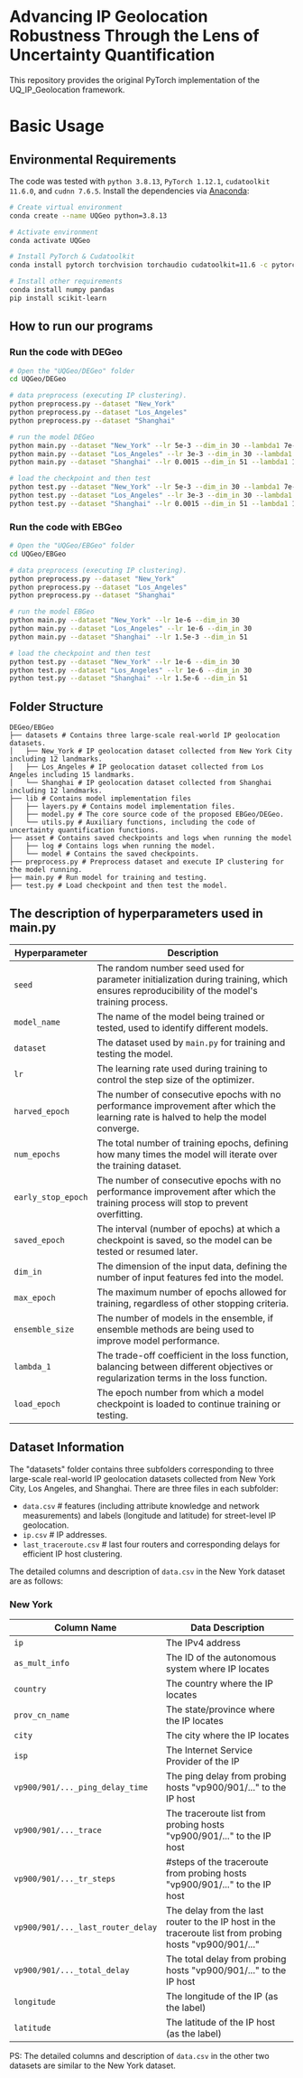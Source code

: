 # Advancing IP Geolocation Robustness Through the Lens of Uncertainty Quantification

This repository provides the original PyTorch implementation of the UQ_IP_Geolocation framework.

# Basic Usage
## Environmental Requirements

The code was tested with `python 3.8.13`, `PyTorch 1.12.1`, `cudatoolkit 11.6.0`, and `cudnn 7.6.5`. Install the dependencies via [Anaconda](https://www.anaconda.com/):

```bash
# Create virtual environment
conda create --name UQGeo python=3.8.13

# Activate environment
conda activate UQGeo

# Install PyTorch & Cudatoolkit
conda install pytorch torchvision torchaudio cudatoolkit=11.6 -c pytorch -c conda-forge

# Install other requirements
conda install numpy pandas
pip install scikit-learn
```

## How to run our programs

### Run the code with DEGeo

```bash
# Open the "UQGeo/DEGeo" folder
cd UQGeo/DEGeo

# data preprocess (executing IP clustering). 
python preprocess.py --dataset "New_York"
python preprocess.py --dataset "Los_Angeles"
python preprocess.py --dataset "Shanghai"

# run the model DEGeo
python main.py --dataset "New_York" --lr 5e-3 --dim_in 30 --lambda1 7e-3
python main.py --dataset "Los_Angeles" --lr 3e-3 --dim_in 30 --lambda1 7e-3
python main.py --dataset "Shanghai" --lr 0.0015 --dim_in 51 --lambda1 1e-3

# load the checkpoint and then test
python test.py --dataset "New_York" --lr 5e-3 --dim_in 30 --lambda1 7e-3 --load_epoch 400
python test.py --dataset "Los_Angeles" --lr 3e-3 --dim_in 30 --lambda1 7e-3 --load_epoch 600
python test.py --dataset "Shanghai" --lr 0.0015 --dim_in 51 --lambda1 1e-3 --load_epoch 200
```

### Run the code with EBGeo

```bash
# Open the "UQGeo/EBGeo" folder
cd UQGeo/EBGeo

# data preprocess (executing IP clustering). 
python preprocess.py --dataset "New_York"
python preprocess.py --dataset "Los_Angeles"
python preprocess.py --dataset "Shanghai"

# run the model EBGeo
python main.py --dataset "New_York" --lr 1e-6 --dim_in 30
python main.py --dataset "Los_Angeles" --lr 1e-6 --dim_in 30 
python main.py --dataset "Shanghai" --lr 1.5e-3 --dim_in 51

# load the checkpoint and then test
python test.py --dataset "New_York" --lr 1e-6 --dim_in 30
python test.py --dataset "Los_Angeles" --lr 1e-6 --dim_in 30
python test.py --dataset "Shanghai" --lr 1.5e-6 --dim_in 51
```

## Folder Structure

```plaintext
DEGeo/EBGeo
├── datasets # Contains three large-scale real-world IP geolocation datasets.
│   ├── New_York # IP geolocation dataset collected from New York City including 12 landmarks.
│   ├── Los_Angeles # IP geolocation dataset collected from Los Angeles including 15 landmarks.
│   └── Shanghai # IP geolocation dataset collected from Shanghai including 12 landmarks.
├── lib # Contains model implementation files
│   ├── layers.py # Contains model implementation files.
│   ├── model.py # The core source code of the proposed EBGeo/DEGeo.
│   └── utils.py # Auxiliary functions, including the code of uncertainty quantification functions.
├── asset # Contains saved checkpoints and logs when running the model
│   ├── log # Contains logs when running the model.
│   └── model # Contains the saved checkpoints.
├── preprocess.py # Preprocess dataset and execute IP clustering for the model running.
├── main.py # Run model for training and testing.
├── test.py # Load checkpoint and then test the model.
```

## The description of hyperparameters used in main.py

| Hyperparameter    | Description                                                           |
|-------------------|-----------------------------------------------------------------------|
| `seed`            | The random number seed used for parameter initialization during training, which ensures reproducibility of the model's training process. |
| `model_name`      | The name of the model being trained or tested, used to identify different models. |
| `dataset`         | The dataset used by `main.py` for training and testing the model.      |
| `lr`              | The learning rate used during training to control the step size of the optimizer. |
| `harved_epoch`    | The number of consecutive epochs with no performance improvement after which the learning rate is halved to help the model converge. |
| `num_epochs`      | The total number of training epochs, defining how many times the model will iterate over the training dataset. |
| `early_stop_epoch`| The number of consecutive epochs with no performance improvement after which the training process will stop to prevent overfitting. |
| `saved_epoch`     | The interval (number of epochs) at which a checkpoint is saved, so the model can be tested or resumed later. |
| `dim_in`          | The dimension of the input data, defining the number of input features fed into the model. |
| `max_epoch`       | The maximum number of epochs allowed for training, regardless of other stopping criteria. |
| `ensemble_size`   | The number of models in the ensemble, if ensemble methods are being used to improve model performance. |
| `lambda_1`        | The trade-off coefficient in the loss function, balancing between different objectives or regularization terms in the loss function. |
| `load_epoch`      | The epoch number from which a model checkpoint is loaded to continue training or testing. |

## Dataset Information

The "datasets" folder contains three subfolders corresponding to three large-scale real-world IP geolocation datasets collected from New York City, Los Angeles, and Shanghai. There are three files in each subfolder:

- `data.csv` # features (including attribute knowledge and network measurements) and labels (longitude and latitude) for street-level IP geolocation.
- `ip.csv` # IP addresses.
- `last_traceroute.csv` # last four routers and corresponding delays for efficient IP host clustering.

The detailed columns and description of `data.csv` in the New York dataset are as follows:

### New York

| Column Name                       | Data Description                                                                 |
|------------------------------------|----------------------------------------------------------------------------------|
| `ip`                               | The IPv4 address                                                                 |
| `as_mult_info`                     | The ID of the autonomous system where IP locates                                 |
| `country`                          | The country where the IP locates                                                 |
| `prov_cn_name`                     | The state/province where the IP locates                                          |
| `city`                             | The city where the IP locates                                                    |
| `isp`                              | The Internet Service Provider of the IP                                          |
| `vp900/901/..._ping_delay_time`    | The ping delay from probing hosts "vp900/901/..." to the IP host                 |
| `vp900/901/..._trace`              | The traceroute list from probing hosts "vp900/901/..." to the IP host            |
| `vp900/901/..._tr_steps`           | #steps of the traceroute from probing hosts "vp900/901/..." to the IP host       |
| `vp900/901/..._last_router_delay`  | The delay from the last router to the IP host in the traceroute list from probing hosts "vp900/901/..." |
| `vp900/901/..._total_delay`        | The total delay from probing hosts "vp900/901/..." to the IP host                |
| `longitude`                        | The longitude of the IP (as the label)                                           |
| `latitude`                         | The latitude of the IP host (as the label)                                       |

PS: The detailed columns and description of `data.csv` in the other two datasets are similar to the New York dataset.
